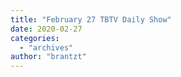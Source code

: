 ```yaml
---
title: "February 27 TBTV Daily Show"
date: 2020-02-27
categories: 
  - "archives"
author: "brantzt"
---
```



